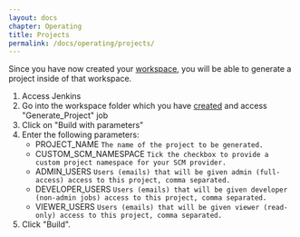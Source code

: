 ```yaml
---
layout: docs
chapter: Operating
title: Projects 
permalink: /docs/operating/projects/
---
```


Since you have now created your [workspace](/adop-docker-compose/docs/operating/workspaces), you will be able to generate a project inside of that workspace.

1. Access Jenkins
1. Go into the workspace folder which you have [created](/adop-docker-compose/docs/operating/workspaces) and access "Generate_Project" job
1. Click on "Build with parameters"
1. Enter the following parameters:
	- PROJECT_NAME ```The name of the project to be generated.```
	- CUSTOM_SCM_NAMESPACE ```Tick the checkbox to provide a custom project namespace for your SCM provider.```
	- ADMIN_USERS ```Users (emails) that will be given admin (full-access) access to this project, comma separated.```
	- DEVELOPER_USERS ```Users (emails) that will be given developer (non-admin jobs) access to this project, comma separated.```
	- VIEWER_USERS ```Users (emails) that will be given viewer (read-only) access to this project, comma separated.```
1. Click "Build".